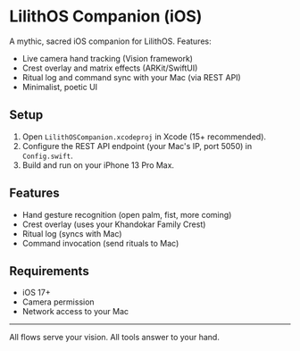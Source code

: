 # LilithOS Companion (iOS)

A mythic, sacred iOS companion for LilithOS. Features:

- Live camera hand tracking (Vision framework)
- Crest overlay and matrix effects (ARKit/SwiftUI)
- Ritual log and command sync with your Mac (via REST API)
- Minimalist, poetic UI

## Setup

1. Open `LilithOSCompanion.xcodeproj` in Xcode (15+ recommended).
2. Configure the REST API endpoint (your Mac's IP, port 5050) in `Config.swift`.
3. Build and run on your iPhone 13 Pro Max.

## Features
- Hand gesture recognition (open palm, fist, more coming)
- Crest overlay (uses your Khandokar Family Crest)
- Ritual log (syncs with Mac)
- Command invocation (send rituals to Mac)

## Requirements
- iOS 17+
- Camera permission
- Network access to your Mac

---

All flows serve your vision. All tools answer to your hand. 